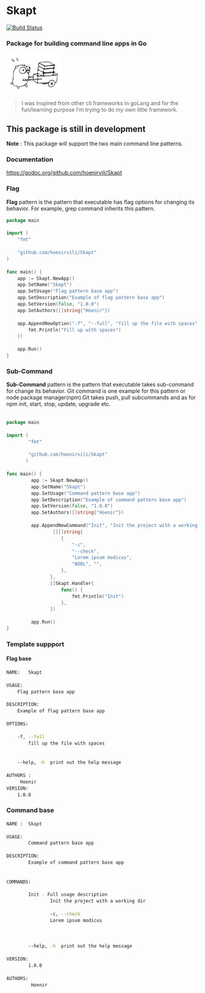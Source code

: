 # Skapt                                                                                                                                                                                                                                     
[![Build Status](https://travis-ci.org/hoenirvili/Skapt.svg)](https://travis-ci.org/hoenirvili/Skapt)

### Package for building command line apps in Go

![experimental](doc/ref.png)

> I was inspired from other cli frameworks in goLang and for the fun/learning purpose I'm trying to do my own little framework.

## This package is still in development

**Note** : This package will support the two main command line patterns.


### Documentation 
https://godoc.org/github.com/hoenirvili/Skapt

### Flag
**Flag** pattern is the pattern that executable has flag options for changing its behavior. For example, grep command inherits this pattern.


```go
package main

import (
	"fmt"

	"github.com/hoenirvili/Skapt"
)

func main() {
	app := Skapt.NewApp()
	app.SetName("Skapt")
	app.SetUsage("Flag pattern base app")
	app.SetDescription("Example of flag pattern base app")
	app.SetVersion(false, "1.0.0")
	app.SetAuthors([]string{"Hoenir"})

	app.AppendNewOption("-f", "--full", "fill up the file with spaces", Skapt.BOOL, func() {
		fmt.Println("Fill up with spaces")
	})

	app.Run()
}
```

### Sub-Command
**Sub-Command** pattern is the pattern that executable takes sub-command for change its behavior. Git command is one example for this pattern or node package manager(npm).Git takes push, pull subcommands and as for npm init, start, stop, update, upgrade etc.

```go

package main

import (
		"fmt"

		"github.com/hoenirvili/Skapt"
	   )

func main() {
		 app := Skapt.NewApp()
		 app.SetName("Skapt")
		 app.SetUsage("Command pattern base app")
		 app.SetDescription("Example of command pattern base app")
		 app.SetVersion(false, "1.0.0")
		 app.SetAuthors([]string{"Hoenir"})

		 app.AppendNewCommand("Init", "Init the project with a working dir", "Full usage description",
				 [][]string{
					{
						"-c",
						"--check",
						"Lorem ipsum modicus",
						"BOOL", "",
					},
				},
				[]Skapt.Handler{
					func() {
						fmt.Println("Init")
					},
				})

		 app.Run()
}

```

### Template suppport

#### Flag base

```bash
NAME:	Skapt

USAGE:
	Flag pattern base app

DESCRIPTION:
	Example of flag pattern base app

OPTIONS:

	-f, --full
		fill up the file with spaces


	--help, -h  print out the help message

AUTHORS :
	 Hoenir 
VERSION:
	1.0.0

```

###  Command base

```bash
NAME :  Skapt

USAGE:
        Command pattern base app

DESCRIPTION:
        Example of command pattern base app


COMMANDS:

        Init - Full usage description
                Init the project with a working dir

                -c, --check
                Lorem ipsum modicus



        --help, -h  print out the help message

VERSION:
        1.0.0

AUTHORS:
         Hoenir 
```

